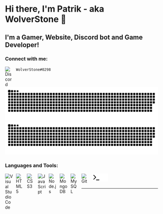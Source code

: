 # Hi there, I'm Patrik - aka WolverStone 👋 

## I'm a Gamer, Website, Discord bot and Game Developer!

### Connect with me:

<img align="left" alt="Discord" width="26px" src="https://www.svgrepo.com/show/353655/discord-icon.svg" style="padding-right:10px;" /> `WolverStone#0298`

![github contribution grid snake animation](https://raw.githubusercontent.com/wolverstones/wolverstones/output/github-contribution-grid-snake-dark.svg#gh-dark-mode-only)![github contribution grid snake animation](https://raw.githubusercontent.com/wolverstones/wolverstones/output/github-contribution-grid-snake.svg#gh-light-mode-only)

### Languages and Tools:

[<img align="left" alt="Visual Studio Code" width="26px" src="https://cdn.jsdelivr.net/gh/devicons/devicon/icons/vscode/vscode-original.svg" style="padding-right:10px;" />][Web]
[<img align="left" alt="HTML5" width="26px" src="https://cdn.jsdelivr.net/gh/devicons/devicon/icons/html5/html5-original.svg" style="padding-right:10px;" />][Web]
[<img align="left" alt="CSS3" width="26px" src="https://cdn.jsdelivr.net/gh/devicons/devicon/icons/css3/css3-original.svg" style="padding-right:10px;" />][Web]
[<img align="left" alt="JavaScript" width="26px" src="https://cdn.jsdelivr.net/gh/devicons/devicon/icons/javascript/javascript-original.svg" style="padding-right:10px;" />][Web]
[<img align="left" alt="Node.js" width="26px" src="https://cdn.jsdelivr.net/gh/devicons/devicon/icons/nodejs/nodejs-original.svg" style="padding-right:10px;" />][Web]
[<img align="left" alt="MongoDB" width="26px" src="https://cdn.jsdelivr.net/gh/devicons/devicon/icons/mongodb/mongodb-original.svg" style="padding-right:10px;" />][Web]
[<img align="left" alt="MySQL" width="26px" src="https://cdn.jsdelivr.net/gh/devicons/devicon/icons/mysql/mysql-original.svg" style="padding-right:10px;" />][Web]
[<img align="left" alt="Git" width="26px" src="https://cdn.jsdelivr.net/gh/devicons/devicon/icons/git/git-original.svg" style="padding-right:10px;" />][Web]
[<img align="left" alt="Terminal" width="26px" src="./img/terminal-light.svg" />](https://google.com)
[<img align="left" alt="Terminal" width="26px" src="./img/terminal-dark.svg#gh-dark-mode-only" />](https://google.com)

<br />
<br />

---

[youtube]: https://www.youtube.com/channel/UCioIeDm0GShz-WNufD4Q5SA
[WEB]: https://google.com
